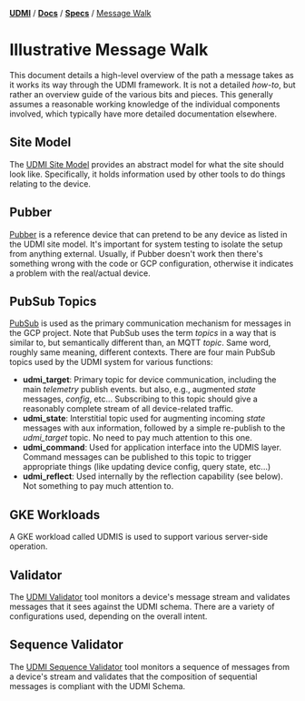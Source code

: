 [**UDMI**](../../) / [**Docs**](../) / [**Specs**](./) / [Message Walk](#)

# Illustrative Message Walk

This document details a high-level overview of the path a message takes as it works its way
through the UDMI framework. It is not a detailed _how-to_, but rather an overview guide
of the various bits and pieces. This generally assumes a reasonable working knowledge of the
individual components involved, which typically have more detailed documentation elsewhere.

## Site Model

The [UDMI Site Model](site_model.md) provides an abstract model for what the site should
look like. Specifically, it holds information used by other tools to do things relating to the device.

## Pubber

[Pubber](../tools/pubber.md) is a reference device that can pretend to be any device as listed in the UDMI site
model. It's important for system testing to isolate the setup from anything external. Usually,
if Pubber doesn't work then there's something wrong with the code or GCP configuration,
otherwise it indicates a problem with the real/actual device.

## PubSub Topics

[PubSub](https://cloud.google.com/pubsub/docs/) is used as the primary communication mechanism for
messages in the GCP project. Note that PubSub uses the term _topics_ in a way that is similar to,
but semantically different than, an MQTT _topic_. Same word, roughly same meaning, different contexts.
There are four main PubSub topics used by the UDMI system for various functions:

* __udmi\_target__: Primary topic for device communication, including the main _telemetry_ publish events.
but also, e.g., augmented _state_ messages, _config_, etc... Subscribing to this topic should give
a reasonably complete stream of all device-related traffic.
* __udmi\_state__: Interstitial topic used for augmenting incoming _state_ messages with aux information,
followed by a simple re-publish to the _udmi\_target_ topic. No need to pay much attention to this one.
* __udmi\_command__: Used for application interface into the UDMIS layer. Command messages can be published
to this topic to trigger appropriate things (like updating device config, query state, etc...)
* __udmi\_reflect__: Used internally by the reflection capability (see below). Not something to pay much
attention to.

## GKE Workloads

A GKE workload called UDMIS is used to support various server-side operation.

## Validator

The [UDMI Validator](../tools/validator.md) tool monitors a device's message stream and validates messages that it sees against
the UDMI schema. There are a variety of configurations used, depending on the overall intent.

## Sequence Validator

The [UDMI Sequence Validator](../tools/sequencer.md) tool monitors a sequence of messages from a device's 
stream and validates that the composition of sequential messages is compliant with the UDMI Schema.
